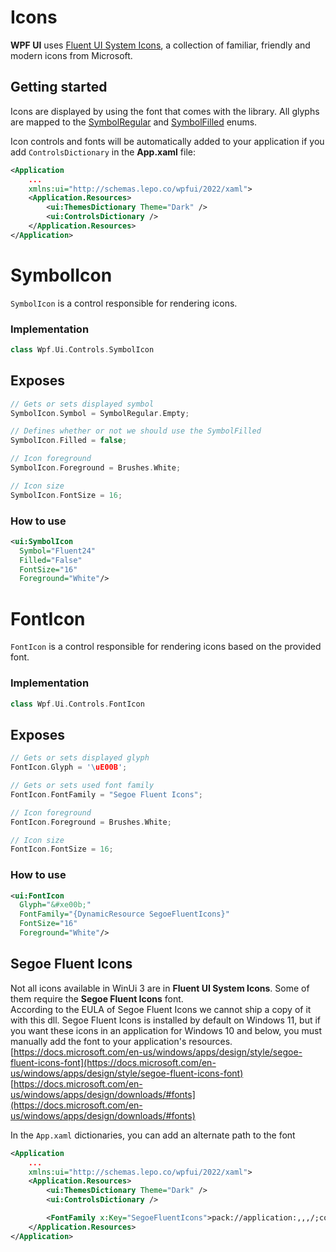 # Icons
**WPF UI** uses [Fluent UI System Icons](https://github.com/microsoft/fluentui-system-icons), a collection of familiar, friendly and modern icons from Microsoft.

## Getting started
Icons are displayed by using the font that comes with the library. All glyphs are mapped to the [SymbolRegular](https://github.com/lepoco/wpfui/blob/main/src/Wpf.Ui/Common/SymbolRegular.cs) and [SymbolFilled](https://github.com/lepoco/wpfui/blob/main/src/Wpf.Ui/Common/SymbolFilled.cs) enums.

Icon controls and fonts will be automatically added to your application if you add `ControlsDictionary` in the **App.xaml** file:
```xml
<Application
    ...
    xmlns:ui="http://schemas.lepo.co/wpfui/2022/xaml">
    <Application.Resources>
        <ui:ThemesDictionary Theme="Dark" />
        <ui:ControlsDictionary />
    </Application.Resources>
</Application>
```

# SymbolIcon
`SymbolIcon` is a control responsible for rendering icons.


### Implementation
```cpp
class Wpf.Ui.Controls.SymbolIcon
```

## Exposes
```cpp
// Gets or sets displayed symbol
SymbolIcon.Symbol = SymbolRegular.Empty;
```
```cpp
// Defines whether or not we should use the SymbolFilled
SymbolIcon.Filled = false;
```
```cpp
// Icon foreground
SymbolIcon.Foreground = Brushes.White;
```
```cpp
// Icon size
SymbolIcon.FontSize = 16;
```

### How to use
```xml
<ui:SymbolIcon
  Symbol="Fluent24"
  Filled="False"
  FontSize="16"
  Foreground="White"/>
```

# FontIcon
`FontIcon` is a control responsible for rendering icons based on the provided font.


### Implementation
```cpp
class Wpf.Ui.Controls.FontIcon
```

## Exposes
```cpp
// Gets or sets displayed glyph
FontIcon.Glyph = '\uE00B';
```
```cpp
// Gets or sets used font family
FontIcon.FontFamily = "Segoe Fluent Icons";
```
```cpp
// Icon foreground
FontIcon.Foreground = Brushes.White;
```
```cpp
// Icon size
FontIcon.FontSize = 16;
```

### How to use
```xml
<ui:FontIcon
  Glyph="&#xe00b;"
  FontFamily="{DynamicResource SegoeFluentIcons}"
  FontSize="16"
  Foreground="White"/>
```


## Segoe Fluent Icons
Not all icons available in WinUi 3 are in **Fluent UI System Icons**. Some of them require the **Segoe Fluent Icons** font.  
According to the EULA of Segoe Fluent Icons we cannot ship a copy of it with this dll. Segoe Fluent Icons is installed by default on Windows 11, but if you want these icons in an application for Windows 10 and below, you must manually add the font to your application's resources.  
[https://docs.microsoft.com/en-us/windows/apps/design/style/segoe-fluent-icons-font](https://docs.microsoft.com/en-us/windows/apps/design/style/segoe-fluent-icons-font)  
[https://docs.microsoft.com/en-us/windows/apps/design/downloads/#fonts](https://docs.microsoft.com/en-us/windows/apps/design/downloads/#fonts)

In the `App.xaml` dictionaries, you can add an alternate path to the font
```xml
<Application
    ...
    xmlns:ui="http://schemas.lepo.co/wpfui/2022/xaml">
    <Application.Resources>
        <ui:ThemesDictionary Theme="Dark" />
        <ui:ControlsDictionary />

        <FontFamily x:Key="SegoeFluentIcons">pack://application:,,,/;component/Fonts/#Segoe Fluent Icons</FontFamily>
    </Application.Resources>
</Application>
```
